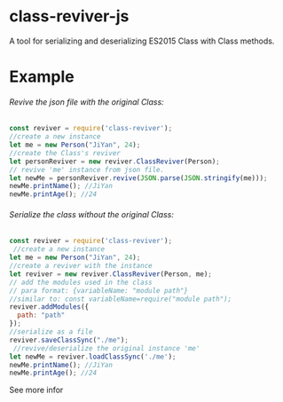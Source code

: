 # class-reviver-js
A tool for serializing and deserializing ES2015 Class with Class methods.
# Example
###### Revive the json file with the original Class:
```javascript
const reviver = require('class-reviver');
//create a new instance
let me = new Person("JiYan", 24); 
//create the Class's reviver
let personReviver = new reviver.ClassReviver(Person); 
// revive 'me' instance from json file.
let newMe = personReviver.revive(JSON.parse(JSON.stringify(me)));
newMe.printName(); //JiYan
newMe.printAge(); //24
```
###### Serialize the class without the original Class:
```javascript
const reviver = require('class-reviver');
 //create a new instance
let me = new Person("JiYan", 24);
//create a reviver with the instance
let reviver = new reviver.ClassReviver(Person, me); 
// add the modules used in the class
// para format: {variableName: "module path"}
//similar to: const variableName=require("module path");
reviver.addModules({
  path: "path"
});
//serialize as a file
reviver.saveClassSync("./me"); 
 //revive/deserialize the original instance 'me'
let newMe = reviver.loadClassSync('./me');
newMe.printName(); //JiYan
newMe.printAge(); //24
```

See more infor
